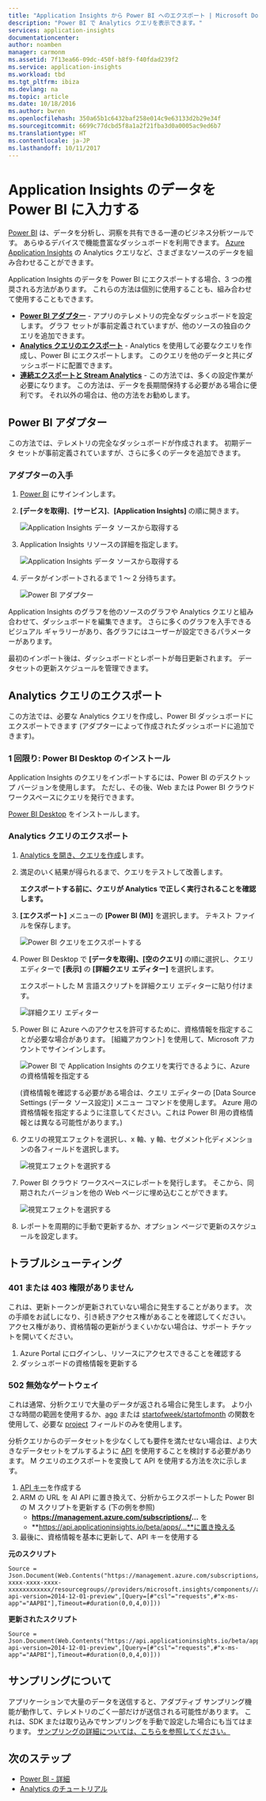 ```yaml
---
title: "Application Insights から Power BI へのエクスポート | Microsoft Docs"
description: "Power BI で Analytics クエリを表示できます。"
services: application-insights
documentationcenter: 
author: noamben
manager: carmonm
ms.assetid: 7f13ea66-09dc-450f-b8f9-f40fdad239f2
ms.service: application-insights
ms.workload: tbd
ms.tgt_pltfrm: ibiza
ms.devlang: na
ms.topic: article
ms.date: 10/18/2016
ms.author: bwren
ms.openlocfilehash: 350a65b1c6432baf258e014c9e63133d2b29e34f
ms.sourcegitcommit: 6699c77dcbd5f8a1a2f21fba3d0a0005ac9ed6b7
ms.translationtype: HT
ms.contentlocale: ja-JP
ms.lasthandoff: 10/11/2017
---
```

# <a name="feed-power-bi-from-application-insights"></a>Application Insights のデータを Power BI に入力する
[Power BI](http://www.powerbi.com/) は、データを分析し、洞察を共有できる一連のビジネス分析ツールです。 あらゆるデバイスで機能豊富なダッシュボードを利用できます。 [Azure Application Insights](app-insights-overview.md) の Analytics クエリなど、さまざまなソースのデータを組み合わせることができます。

Application Insights のデータを Power BI にエクスポートする場合、3 つの推奨される方法があります。 これらの方法は個別に使用することも、組み合わせて使用することもできます。

* [**Power BI アダプター**](#power-pi-adapter) - アプリのテレメトリの完全なダッシュボードを設定します。 グラフ セットが事前定義されていますが、他のソースの独自のクエリを追加できます。
* [**Analytics クエリのエクスポート**](#export-analytics-queries) - Analytics を使用して必要なクエリを作成し、Power BI にエクスポートします。 このクエリを他のデータと共にダッシュボードに配置できます。
* [**連続エクスポートと Stream Analytics**](app-insights-export-stream-analytics.md) - この方法では、多くの設定作業が必要になります。 この方法は、データを長期間保持する必要がある場合に便利です。 それ以外の場合は、他の方法をお勧めします。

## <a name="power-bi-adapter"></a>Power BI アダプター
この方法では、テレメトリの完全なダッシュボードが作成されます。 初期データ セットが事前定義されていますが、さらに多くのデータを追加できます。

### <a name="get-the-adapter"></a>アダプターの入手
1. [Power BI](https://app.powerbi.com/) にサインインします。
2. **[データを取得]**、**[サービス]**、**[Application Insights]** の順に開きます。
   
    ![Application Insights データ ソースから取得する](./media/app-insights-export-power-bi/power-bi-adapter.png)
3. Application Insights リソースの詳細を指定します。
   
    ![Application Insights データ ソースから取得する](./media/app-insights-export-power-bi/azure-subscription-resource-group-name.png)
4. データがインポートされるまで 1 ～ 2 分待ちます。
   
    ![Power BI アダプター](./media/app-insights-export-power-bi/010.png)

Application Insights のグラフを他のソースのグラフや Analytics クエリと組み合わせて、ダッシュボードを編集できます。 さらに多くのグラフを入手できるビジュアル ギャラリーがあり、各グラフにはユーザーが設定できるパラメーターがあります。

最初のインポート後は、ダッシュボードとレポートが毎日更新されます。 データセットの更新スケジュールを管理できます。

## <a name="export-analytics-queries"></a>Analytics クエリのエクスポート
この方法では、必要な Analytics クエリを作成し、Power BI ダッシュボードにエクスポートできます  (アダプターによって作成されたダッシュボードに追加できます)。

### <a name="one-time-install-power-bi-desktop"></a>1 回限り: Power BI Desktop のインストール
Application Insights のクエリをインポートするには、Power BI のデスクトップ バージョンを使用します。 ただし、その後、Web または Power BI クラウド ワークスペースにクエリを発行できます。 

[Power BI Desktop](https://powerbi.microsoft.com/en-us/desktop/) をインストールします。

### <a name="export-an-analytics-query"></a>Analytics クエリのエクスポート
1. [Analytics を開き、クエリを作成](app-insights-analytics-tour.md)します。
2. 満足のいく結果が得られるまで、クエリをテストして改善します。

   **エクスポートする前に、クエリが Analytics で正しく実行されることを確認します。**
3. **[エクスポート]** メニューの **[Power BI (M)]** を選択します。 テキスト ファイルを保存します。
   
    ![Power BI クエリをエクスポートする](./media/app-insights-export-power-bi/analytics-export-power-bi.png)
4. Power BI Desktop で **[データを取得]、[空のクエリ]** の順に選択し、クエリ エディターで **[表示]** の **[詳細クエリ エディター]** を選択します。

    エクスポートした M 言語スクリプトを詳細クエリ エディターに貼り付けます。

    ![詳細クエリ エディター](./media/app-insights-export-power-bi/power-bi-import-analytics-query.png)

1. Power BI に Azure へのアクセスを許可するために、資格情報を指定することが必要な場合があります。 [組織アカウント] を使用して、Microsoft アカウントでサインインします。
   
    ![Power BI で Application Insights のクエリを実行できるように、Azure の資格情報を指定する](./media/app-insights-export-power-bi/power-bi-import-sign-in.png)

    (資格情報を確認する必要がある場合は、クエリ エディターの [Data Source Settings (データ ソース設定)] メニュー コマンドを使用します。 Azure 用の資格情報を指定するように注意してください。これは Power BI 用の資格情報とは異なる可能性があります。)
2. クエリの視覚エフェクトを選択し、x 軸、y 軸、セグメント化ディメンションの各フィールドを選択します。
   
    ![視覚エフェクトを選択する](./media/app-insights-export-power-bi/power-bi-analytics-visualize.png)
3. Power BI クラウド ワークスペースにレポートを発行します。 そこから、同期されたバージョンを他の Web ページに埋め込むことができます。
   
    ![視覚エフェクトを選択する](./media/app-insights-export-power-bi/publish-power-bi.png)
4. レポートを周期的に手動で更新するか、オプション ページで更新のスケジュールを設定します。

## <a name="troubleshooting"></a>トラブルシューティング

### <a name="401-or-403-unauthorized"></a>401 または 403 権限がありません 
これは、更新トークンが更新されていない場合に発生することがあります。 次の手順をお試しになり、引き続きアクセス権があることを確認してください。 アクセス権があり、資格情報の更新がうまくいかない場合は、サポート チケットを開いてください。

1. Azure Portal にログインし、リソースにアクセスできることを確認する
2. ダッシュボードの資格情報を更新する

### <a name="502-bad-gateway"></a>502 無効なゲートウェイ
これは通常、分析クエリで大量のデータが返される場合に発生します。 より小さな時間の範囲を使用するか、[ago](https://docs.microsoft.com/en-us/azure/application-insights/app-insights-analytics-reference#ago) または [startofweek/startofmonth](https://docs.microsoft.com/en-us/azure/application-insights/app-insights-analytics-reference#startofweek) の関数を使用して、必要な [project](https://docs.microsoft.com/en-us/azure/application-insights/app-insights-analytics-reference#project-operator) フィールドのみを使用します。

分析クエリからのデータセットを少なくしても要件を満たせない場合は、より大きなデータセットをプルするように [API](https://dev.applicationinsights.io/documentation/overview) を使用することを検討する必要があります。 M クエリのエクスポートを変換して API を使用する方法を次に示します。

1. [API キー](https://dev.applicationinsights.io/documentation/Authorization/API-key-and-App-ID)を作成する
2. ARM の URL を AI API に置き換えて、分析からエクスポートした Power BI の M スクリプトを更新する (下の例を参照)
   * **https://management.azure.com/subscriptions/...** を
   * **https://api.applicationinsights.io/beta/apps/...**に置き換える
3. 最後に、資格情報を基本に更新して、API キーを使用する
  

**元のスクリプト**
 ```
 Source = Json.Document(Web.Contents("https://management.azure.com/subscriptions/xxxxxxxx-xxxx-xxxx-xxxx-xxxxxxxxxxxx/resourcegroups//providers/microsoft.insights/components//api/query?api-version=2014-12-01-preview",[Query=[#"csl"="requests",#"x-ms-app"="AAPBI"],Timeout=#duration(0,0,4,0)]))
 ```
**更新されたスクリプト**
 ```
 Source = Json.Document(Web.Contents("https://api.applicationinsights.io/beta/apps/<APPLICATION_ID>/query?api-version=2014-12-01-preview",[Query=[#"csl"="requests",#"x-ms-app"="AAPBI"],Timeout=#duration(0,0,4,0)]))
 ```

## <a name="about-sampling"></a>サンプリングについて
アプリケーションで大量のデータを送信すると、アダプティブ サンプリング機能が動作して、テレメトリのごく一部だけが送信される可能性があります。 これは、SDK または取り込みでサンプリングを手動で設定した場合にも当てはまります。 [サンプリングの詳細については、こちらを参照してください。](app-insights-sampling.md)


## <a name="next-steps"></a>次のステップ
* [Power BI - 詳細](http://www.powerbi.com/learning/)
* [Analytics のチュートリアル](app-insights-analytics-tour.md)

